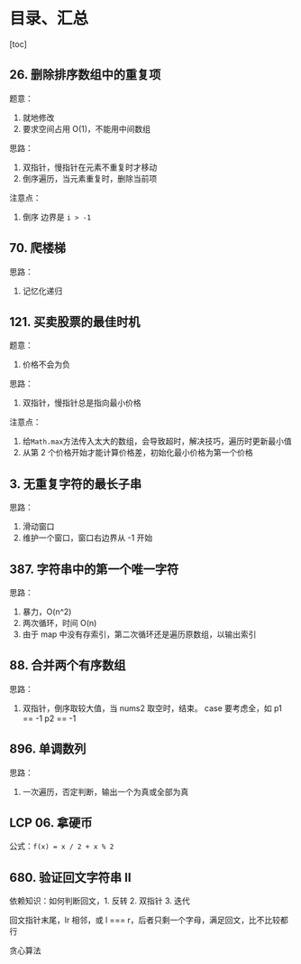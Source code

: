 # 目录、汇总
[toc]

## 26. 删除排序数组中的重复项

题意：
1. 就地修改
2. 要求空间占用 O(1)，不能用中间数组

思路：
1. 双指针，慢指针在元素不重复时才移动
2. 倒序遍历，当元素重复时，删除当前项

注意点：
1. 倒序 边界是 `i > -1`

## 70. 爬楼梯

思路：
1. 记忆化递归

## 121. 买卖股票的最佳时机

题意：
1. 价格不会为负

思路：
1. 双指针，慢指针总是指向最小价格

注意点：
1. 给`Math.max`方法传入太大的数组，会导致超时，解决技巧，遍历时更新最小值
2. 从第 2 个价格开始才能计算价格差，初始化最小价格为第一个价格

## 3. 无重复字符的最长子串

思路：
1. 滑动窗口
2. 维护一个窗口，窗口右边界从 -1 开始

## 387. 字符串中的第一个唯一字符

思路：
1. 暴力，O(n^2)
2. 两次循环，时间 O(n)
3. 由于 map 中没有存索引，第二次循环还是遍历原数组，以输出索引

## 88. 合并两个有序数组

思路：
1. 双指针，倒序取较大值，当 nums2 取空时，结束。 case 要考虑全，如 p1 == -1 p2 == -1 

## 896. 单调数列

思路：
1. 一次遍历，否定判断，输出一个为真或全部为真

## LCP 06. 拿硬币

公式：`f(x) = x / 2 + x % 2`

## 680. 验证回文字符串 Ⅱ

依赖知识：如何判断回文，1. 反转 2. 双指针 3. 迭代

回文指针末尾，lr 相邻，或 l === r，后者只剩一个字母，满足回文，比不比较都行

贪心算法


